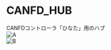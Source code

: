 # CANFD_HUB
CANFDコントローラ「ひなた」用のハブ<br>
![A](https://github.com/Issaimaru/CANFD_HUB/assets/80198387/665d1d32-0c7f-45a9-9de7-8aa59ad8c8f6)<br>
![B](https://github.com/Issaimaru/CANFD_HUB/assets/80198387/b6578f2e-382d-49b6-8180-fe1a83b336ae)


